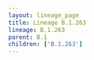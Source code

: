 ```yaml
---
layout: lineage_page
title: Lineage B.1.263
lineage: B.1.263
parent: B.1
children: ['B.1.263']
---
```

